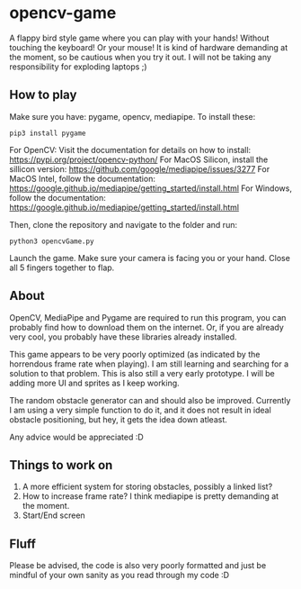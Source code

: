 # opencv-game
A flappy bird style game where you can play with your hands! Without touching the keyboard! Or your mouse! It is kind of hardware demanding at the moment, so be cautious
when you try it out. I will not be taking any responsibility for exploding laptops ;)

## How to play
Make sure you have: pygame, opencv, mediapipe. To install these:
```
pip3 install pygame
```
For OpenCV: Visit the documentation for details on how to install: https://pypi.org/project/opencv-python/
For MacOS Silicon, install the sillicon version: https://github.com/google/mediapipe/issues/3277
For MacOS Intel, follow the documentation: https://google.github.io/mediapipe/getting_started/install.html
For Windows, follow the documentation: https://google.github.io/mediapipe/getting_started/install.html

Then, clone the repository and navigate to the folder and run:
```
python3 opencvGame.py
```
Launch the game. Make sure your camera is facing you or your hand. Close all 5 fingers together to flap.

## About
OpenCV, MediaPipe and Pygame are required to run this program, you can probably find how to download them on the internet.
Or, if you are already very cool, you probably have these libraries already installed.

This game appears to be very poorly optimized (as indicated by the horrendous frame rate when playing). I am still learning and searching for a solution to that problem.
This is also still a very early prototype. I will be adding more UI and sprites as I keep working.

The random obstacle generator can and should also be improved. Currently I am using a very simple function to do it, and it does not result in ideal obstacle positioning, but hey, it gets the idea down atleast.

Any advice would be appreciated :D

## Things to work on
1. A more efficient system for storing obstacles, possibly a linked list?
2. How to increase frame rate? I think mediapipe is pretty demanding at the moment.
3. Start/End screen

## Fluff
Please be advised, the code is also very poorly formatted and just be mindful of your own sanity as you read through my code :D
